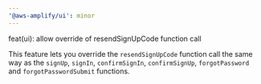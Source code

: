 ```yaml
---
'@aws-amplify/ui': minor
---
```


feat(ui): allow override of resendSignUpCode function call

This feature lets you override the `resendSignUpCode` function call the same way as the `signUp`, `signIn`, 
`confirmSignIn`, `confirmSignUp`, `forgotPassword` and `forgotPasswordSubmit` functions.
